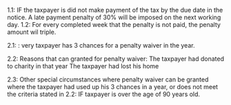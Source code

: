 1.1: IF the taxpayer is did not make payment of the tax by the due date in the notice. A late payment penalty of 30% will be imposed on the next working day. 
1.2: For every completed week that the penalty is not paid, the penalty amount wil triple.

2.1: : very taxpayer has 3 chances for a penalty waiver in the year. 

2.2: Reasons that can granted for penalty waiver:
The taxpayer had donated to charity in that year
The taxpayer had lost his home


2.3: Other special circumstances where penalty waiver can be granted where the taxpayer had used up his 3 chances in a year, or does not meet the criteria stated in 2.2:
IF taxpayer is over the age of 90 years old.
